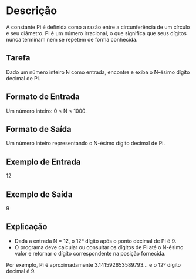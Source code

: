 # Descrição

A constante Pi é definida como a razão entre a circunferência de um círculo e seu diâmetro. Pi é um número irracional, o que significa que seus dígitos nunca terminam nem se repetem de forma conhecida.

## Tarefa

Dado um número inteiro N como entrada, encontre e exiba o N-ésimo dígito decimal de Pi.

## Formato de Entrada

Um número inteiro: 0 < N < 1000.

## Formato de Saída

Um número inteiro representando o N-ésimo dígito decimal de Pi.

## Exemplo de Entrada

12

## Exemplo de Saída

9

## Explicação

- Dada a entrada N = 12, o 12º dígito após o ponto decimal de Pi é 9.
- O programa deve calcular ou consultar os dígitos de Pi até o N-ésimo valor e retornar o dígito correspondente na posição fornecida.

Por exemplo, Pi é aproximadamente 3.141592653589793... e o 12º dígito decimal é 9.

